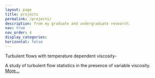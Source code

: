 ```yaml
---
layout: page
title: projects
permalink: /projects/
description: from my graduate and undergraduate research.
nav: true
nav_order: 4
display_categories:
horizontal: false
---
```


Turbulent flows with temperature dependent viscosity-

A study of turbulent flow statistics in the presence of variable viscosity. [More...](/projects/1_project.md)


